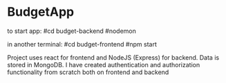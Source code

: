 # BudgetApp

to start app:
#cd budget-backend
#nodemon

in another terminal:
#cd budget-frontend
#npm start

Project uses react for frontend and NodeJS (Express) for backend. Data is stored in MongoDB. I have created authentication and authorization functionality from scratch both on frontend and backend
